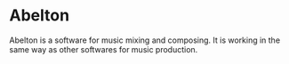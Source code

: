 # Abelton
Abelton is a software for music mixing and composing. It is working in the same way as other softwares for music production.